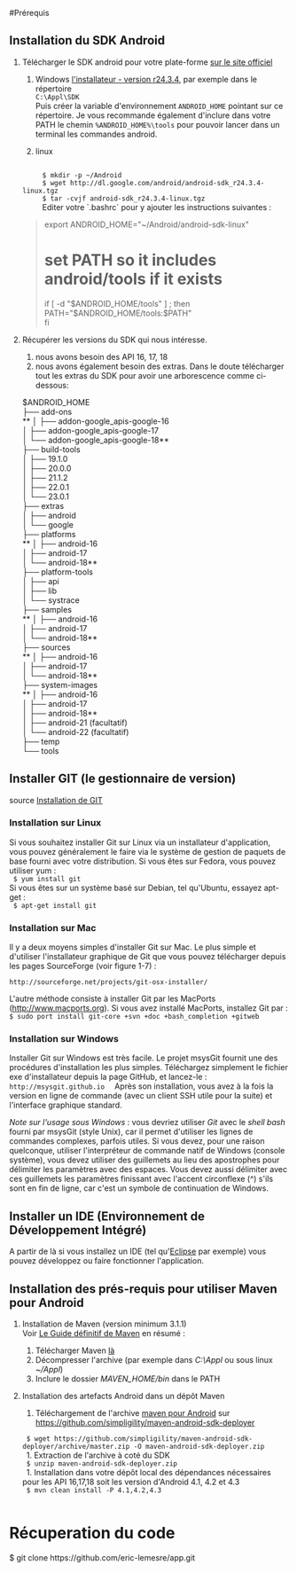 #Prérequis

## Installation du SDK Android
1. Télécharger le SDK android pour votre plate-forme [sur le site officiel](https://developer.android.com/sdk/index.html#Other)
    1. Windows [l'installateur - version r24.3.4](http://dl.google.com/android/installer_r24.3.4-windows.exe), par exemple dans le répertoire   
    `C:\Appl\SDK`  
        Puis créer la variable d'environnement `ANDROID_HOME` pointant sur ce répertoire. Je vous recommande également d'inclure dans votre PATH le chemin `%ANDROID_HOME%\tools` pour pouvoir lancer dans un terminal les commandes android. 
    
    2. linux  
    <code>
        $ mkdir -p ~/Android  
        $ wget http://dl.google.com/android/android-sdk_r24.3.4-linux.tgz    
        $ tar -cvjf android-sdk_r24.3.4-linux.tgz 
        </code>  
    Editer votre `.bashrc` pour y ajouter les instructions suivantes :  
    
    >   export ANDROID_HOME="~/Android/android-sdk-linux"  
    >  # set PATH so it includes android/tools if it exists  
    >   if [ -d "$ANDROID_HOME/tools" ] ; then  
    >      PATH="$ANDROID_HOME/tools:$PATH"  
    >   fi

     
2. Récupérer les versions du SDK qui nous intéresse.
    1. nous avons besoin des API 16, 17, 18
    1. nous avons également besoin des extras. Dans le doute télécharger tout les extras du SDK pour avoir une arborescence comme ci-dessous:  
    
    $ANDROID_HOME  
        ├── add-ons  
**        │   ├── addon-google_apis-google-16  
        │   ├── addon-google_apis-google-17  
        │   └── addon-google_apis-google-18**  
        ├── build-tools  
        │   ├── 19.1.0  
        │   ├── 20.0.0  
        │   ├── 21.1.2  
        │   ├── 22.0.1  
        │   └── 23.0.1  
        ├── extras  
        │   ├── android  
        │   └── google  
        ├── platforms  
**        │   ├── android-16  
        │   ├── android-17  
        │   └── android-18**  
        ├── platform-tools  
        │   ├── api  
        │   ├── lib  
        │   └── systrace  
        ├── samples  
**        │   ├── android-16  
        │   ├── android-17  
        │   └── android-18**  
        ├── sources  
**        │   ├── android-16  
        │   ├── android-17  
        │   └── android-18**  
        ├── system-images  
**        │   ├── android-16  
        │   ├── android-17  
        │   ├── android-18**  
        │   ├── android-21 (facultatif)   
        │   └── android-22 (facultatif)  
        ├── temp  
        └── tools  
        
## Installer GIT (le gestionnaire de version)
source [Installation de GIT](https://git-scm.com/book/fr/v1/D%C3%A9marrage-rapide-Installation-de-Git)
### Installation sur Linux

Si vous souhaitez installer Git sur Linux via un installateur d'application, vous pouvez généralement le faire via le système de gestion de paquets de base fourni avec votre distribution. Si vous êtes sur Fedora, vous pouvez utiliser yum :  
<code>
$ yum install git
</code>  
Si vous êtes sur un système basé sur Debian, tel qu'Ubuntu, essayez apt-get :  
<code>
$ apt-get install git
</code>

### Installation sur Mac

Il y a deux moyens simples d'installer Git sur Mac. Le plus simple et d'utiliser l'installateur graphique de Git que vous pouvez télécharger depuis les pages SourceForge (voir figure 1-7) :

`http://sourceforge.net/projects/git-osx-installer/`

L'autre méthode consiste à installer Git par les MacPorts (http://www.macports.org). Si vous avez installé MacPorts, installez Git par :  
``
$ sudo port install git-core +svn +doc +bash_completion +gitweb  
``

### Installation sur Windows

Installer Git sur Windows est très facile. Le projet msysGit fournit une des procédures d'installation les plus simples. Téléchargez simplement le fichier exe d'installateur depuis la page GitHub, et lancez-le :  
``
http://msysgit.github.io  
``
Après son installation, vous avez à la fois la version en ligne de commande (avec un client SSH utile pour la suite) et l'interface graphique standard.

_Note sur l'usage sous Windows_ : vous devriez utiliser _Git_ avec le _shell bash_ fourni par msysGit (style Unix), car il permet d'utiliser les lignes de commandes complexes, parfois utiles. Si vous devez, pour une raison quelconque, utiliser l'interpréteur de commande natif de Windows (console système), vous devez utiliser des guillemets au lieu des apostrophes pour délimiter les paramètres avec des espaces. Vous devez aussi délimiter avec ces guillemets les paramètres finissant avec l'accent circonflexe (^) s'ils sont en fin de ligne, car c'est un symbole de continuation de Windows.

## Installer un IDE (Environnement de Développement Intégré)
A partir de là si vous installez un IDE (tel qu'[Eclipse](https://eclipse.org/downloads/) par exemple) vous pouvez développez ou faire fonctionner l'application. 

## Installation des prés-requis pour utiliser Maven pour Android

1. Installation de Maven (version minimum 3.1.1)  
Voir [Le Guide définitif de Maven](http://maven-guide-fr.erwan-alliaume.com/maven-guide-fr/site/reference/installation.html) en résumé :

    1. Télécharger Maven [là](http://maven.apache.org/download.cgi)    
    2. Décompresser l'archive (par exemple dans _C:\Appl_ ou sous linux _~/Appl_)
    3. Inclure le dossier _MAVEN_HOME/bin_ dans le PATH
    
1. Installation des artefacts Android dans un dépôt Maven
    1. Téléchargement de l'archive [maven pour Android](https://github.com/simpligility/maven-android-sdk-deployer/archive/master.zip) sur https://github.com/simpligility/maven-android-sdk-deployer  
    <code>
    $ wget https://github.com/simpligility/maven-android-sdk-deployer/archive/master.zip -O maven-android-sdk-deployer.zip  
    </code>
    1. Extraction de l'archive à coté du SDK  
    <code>
    $ unzip maven-android-sdk-deployer.zip  
    </code>
    1. Installation dans votre dépôt local des dépendances nécessaires pour les API 16,17,18 soit les version d'Android 4.1, 4.2 et 4.3  
    <code>
    $ mvn clean install -P 4.1,4.2,4.3
    </code>
    
# Récuperation du code
</code>
$ git clone https://github.com/eric-lemesre/app.git
</code>


